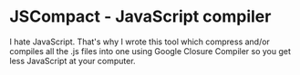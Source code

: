 # JSCompact - JavaScript compiler

I hate JavaScript. That's why I wrote this tool which compress and/or compiles all the .js files into one using Google Closure Compiler so you get less JavaScript at your computer. 
